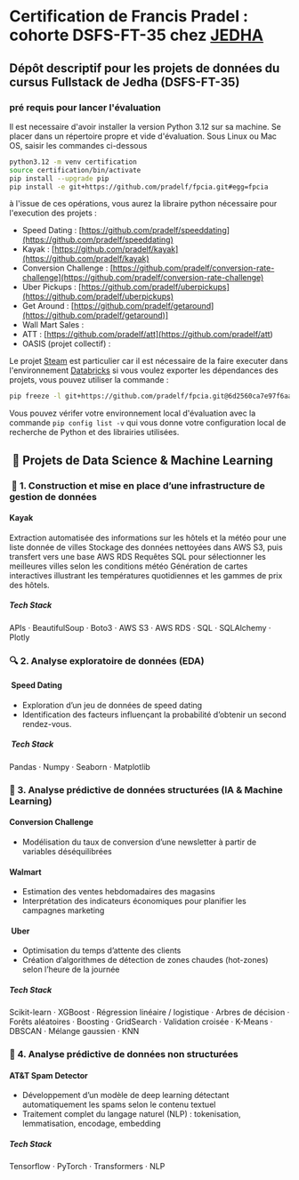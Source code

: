 # Certification de Francis Pradel : cohorte DSFS-FT-35 chez [JEDHA](https://www.jedha.co/formations/formation-data-scientist)

## Dépôt descriptif pour les projets de données du cursus Fullstack de Jedha (DSFS-FT-35)

### pré requis pour lancer l'évaluation

Il est necessaire d'avoir installer la version Python 3.12 sur sa machine.
Se placer dans un répertoire propre et vide d'évaluation. Sous Linux ou Mac OS, saisir les commandes ci-dessous

```bash
python3.12 -m venv certification
source certification/bin/activate
pip install --upgrade pip
pip install -e git+https://github.com/pradelf/fpcia.git#egg=fpcia


```

à l'issue de ces opérations, vous aurez la libraire python nécessaire pour l'execution des projets :

- Speed Dating : [https://github.com/pradelf/speeddating](https://github.com/pradelf/speeddating)
- Kayak : [https://github.com/pradelf/kayak](https://github.com/pradelf/kayak)
- Conversion Challenge : [https://github.com/pradelf/conversion-rate-challenge](https://github.com/pradelf/conversion-rate-challenge)
- Uber Pickups : [https://github.com/pradelf/uberpickups](https://github.com/pradelf/uberpickups)
- Get Around : [https://github.com/pradelf/getaround](https://github.com/pradelf/getaround)]
- Wall Mart Sales :
- ATT : [https://github.com/pradelf/att](<https://github.com/pradelf/att>)
- OASIS (projet collectif) :

Le projet [Steam](https://github.com/pradelf/steam) est particulier car il est nécessaire de la faire executer dans l'environnement [Databricks](https://www.databricks.com/fr)
si vous voulez exporter les dépendances des projets, vous pouvez utiliser la commande :

```bash
pip freeze -l git+https://github.com/pradelf/fpcia.git@6d2560ca7e97f6aa67a97c89445da45907015b30#egg=fpcia
```

Vous pouvez vérifer votre environnement local d'évaluation avec la commande ```pip config list -v``` qui vous donne votre configuration local de recherche de Python et des librairies utilisées.

##  💾 Projets de Data Science & Machine Learning

###  🧱 1. Construction et mise en place d’une infrastructure de gestion de données

#### Kayak

Extraction automatisée des informations sur les hôtels et la météo pour une liste donnée de villes
Stockage des données nettoyées dans AWS S3, puis transfert vers une base AWS RDS
Requêtes SQL pour sélectionner les meilleures villes selon les conditions météo
Génération de cartes interactives illustrant les températures quotidiennes et les gammes de prix des hôtels.

##### Tech Stack

APIs · BeautifulSoup · Boto3 · AWS S3 · AWS RDS · SQL · SQLAlchemy · Plotly

### 🔍 2. Analyse exploratoire de données (EDA)

####  Speed Dating

- Exploration d’un jeu de données de speed dating
- Identification des facteurs influençant la probabilité d’obtenir un second rendez-vous.

#####  Tech Stack

Pandas · Numpy · Seaborn · Matplotlib

### 🤖 3. Analyse prédictive de données structurées (IA & Machine Learning)

#### Conversion Challenge

- Modélisation du taux de conversion d’une newsletter à partir de variables déséquilibrées

#### Walmart

- Estimation des ventes hebdomadaires des magasins
- Interprétation des indicateurs économiques pour planifier les campagnes marketing

####  Uber

- Optimisation du temps d’attente des clients
- Création d’algorithmes de détection de zones chaudes (hot-zones) selon l’heure de la journée

##### Tech Stack

Scikit-learn · XGBoost · Régression linéaire / logistique · Arbres de décision · Forêts aléatoires · Boosting · GridSearch · Validation croisée · K-Means · DBSCAN · Mélange gaussien · KNN

### 💬 4. Analyse prédictive de données non structurées

#### AT&T Spam Detector

- Développement d’un modèle de deep learning détectant automatiquement les spams selon le contenu textuel
- Traitement complet du langage naturel (NLP) : tokenisation, lemmatisation, encodage, embedding

##### Tech Stack

Tensorflow · PyTorch · Transformers · NLP
